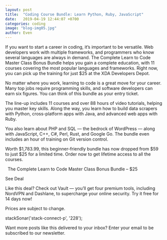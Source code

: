 ```yaml
---
layout: post
title:  "Coding Course Bundle: Learn Python, Ruby, JavaScript"
date:   2019-04-19 12:44:07 +0700
categories: coding
image: "blog-img05.jpg"
author: Even
---
```

If you want to start a career in coding, it’s important to be versatile. Web developers work with multiple frameworks, and programmers who know several languages are always in demand. The Complete Learn to Code Master Class Bonus Bundle helps you gain a complete education, with 11 courses covering the most popular languages and frameworks. Right now, you can pick up the training for just $25 at the XDA Developers Depot.

No matter where you work, learning to code is a great move for your career. Many top jobs require programming skills, and software developers can earn six figures. You can think of this bundle as your entry ticket.

The line-up includes 11 courses and over 88 hours of video tutorials, helping you master key skills. Along the way, you learn how to build data scrapers with Python, cross-platform apps with Java, and advanced web apps with Ruby.

You also learn about PHP and SQL — the bedrock of WordPress — along with JavaScript, C++, C#, Perl, Rust, and Google Go. The bundle even includes an hour of training on Git version control.

Worth $1,783.99, this beginner-friendly bundle has now dropped from $59 to just $25 for a limited time. Order now to get lifetime access to all the courses.

  The Complete Learn to Code Master Class Bonus Bundle – $25

See Deal

Like this deal? Check out Vault — you’ll get four premium tools, including NordVPN and Dashlane, to supercharge your online security. Try it free for 14 days now!

Prices are subject to change.

stackSonar('stack-connect-p', '228');

Want more posts like this delivered to your inbox? Enter your email to be subscribed to our newsletter.
